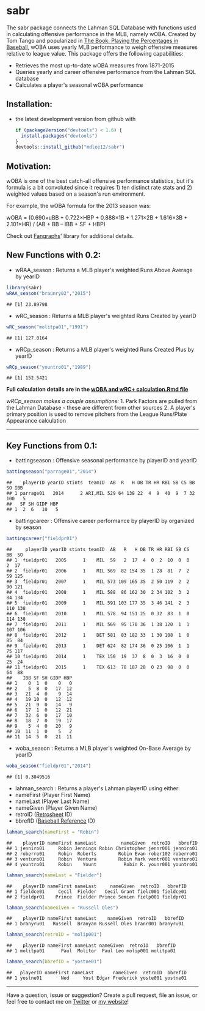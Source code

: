 sabr
====

The sabr package connects the Lahman SQL Database with functions used in calculating offensive performance in the MLB, namely wOBA. Created by Tom Tango and popularized in [The Book: Playing the Percentages in Baseball](http://www.insidethebook.com/woba.shtml), wOBA uses yearly MLB performance to weigh offensive measures relative to league value. This package offers the following capabilities:

-   Retrieves the most up-to-date wOBA measures from 1871-2015
-   Queries yearly and career offensive performance from the Lahman SQL database
-   Calculates a player's seasonal wOBA performance

Installation:
-------------

-   the latest development version from github with

    ``` r
    if (packageVersion("devtools") < 1.6) {
      install.packages("devtools")
    }
    devtools::install_github("mdlee12/sabr")
    ```

Motivation:
-----------

wOBA is one of the best catch-all offensive performance statistics, but it's formula is a bit convoluted since it requires 1) ten distinct rate stats and 2) weighted values based on a season's run environment.

For example, the wOBA formula for the 2013 season was:

wOBA = (0.690×uBB + 0.722×HBP + 0.888×1B + 1.271×2B + 1.616×3B + 2.101×HR) / (AB + BB – IBB + SF + HBP)

Check out [Fangraphs](http://www.fangraphs.com/library/offense/woba/)' library for additional details.

New Functions with 0.2:
-----------------------

-   wRAA\_season : Returns a MLB player's weighted Runs Above Average by yearID

``` r
library(sabr)
wRAA_season("braunry02","2015")
```

    ## [1] 23.89798

-   wRC\_season : Returns a MLB player's weighted Runs Created by yearID

``` r
wRC_season("molitpa01","1991")
```

    ## [1] 127.0164

-   wRCp\_season : Returns a MLB player's weighted Runs Created Plus by yearID

``` r
wRCp_season("yountro01","1989")
```

    ## [1] 152.5421

**Full calculation details are in the [wOBA and wRC+ calculation.Rmd file](https://github.com/mdlee12/sabr/blob/master/vignettes/wOBA%20and%20wRC%2B%20calculation.Rmd)**

*wRCp\_season makes a couple assumptions:* 1. Park Factors are pulled from the Lahman Database - these are different from other sources 2. A player's primary position is used to remove pitchers from the League Runs/Plate Appearance calculation

------------------------------------------------------------------------

Key Functions from 0.1:
-----------------------

-   battingseason : Offensive seasonal performance by playerID and yearID

``` r
battingseason("parrage01","2014")
```

    ##    playerID yearID stints  teamID  AB  R   H DB TR HR RBI SB CS BB  SO IBB
    ## 1 parrage01   2014      2 ARI,MIL 529 64 138 22  4  9  40  9  7 32 100   5
    ##   SF SH GIDP HBP
    ## 1  2  6   10   5

-   battingcareer : Offensive career performance by playerID by organized by season

``` r
battingcareer("fieldpr01")
```

    ##     playerID yearID stints teamID  AB   R   H DB TR HR RBI SB CS  BB  SO
    ## 1  fieldpr01   2005      1    MIL  59   2  17  4  0  2  10  0  0   2  17
    ## 2  fieldpr01   2006      1    MIL 569  82 154 35  1 28  81  7  2  59 125
    ## 3  fieldpr01   2007      1    MIL 573 109 165 35  2 50 119  2  2  90 121
    ## 4  fieldpr01   2008      1    MIL 588  86 162 30  2 34 102  3  2  84 134
    ## 5  fieldpr01   2009      1    MIL 591 103 177 35  3 46 141  2  3 110 138
    ## 6  fieldpr01   2010      1    MIL 578  94 151 25  0 32  83  1  0 114 138
    ## 7  fieldpr01   2011      1    MIL 569  95 170 36  1 38 120  1  1 107 106
    ## 8  fieldpr01   2012      1    DET 581  83 182 33  1 30 108  1  0  85  84
    ## 9  fieldpr01   2013      1    DET 624  82 174 36  0 25 106  1  1  75 117
    ## 10 fieldpr01   2014      1    TEX 150  19  37  8  0  3  16  0  0  25  24
    ## 11 fieldpr01   2015      1    TEX 613  78 187 28  0 23  98  0  0  64  88
    ##    IBB SF SH GIDP HBP
    ## 1    0  1  0    0   0
    ## 2    5  8  0   17  12
    ## 3   21  4  0    9  14
    ## 4   19 10  0   12  12
    ## 5   21  9  0   14   9
    ## 6   17  1  0   12  21
    ## 7   32  6  0   17  10
    ## 8   18  7  0   19  17
    ## 9    5  4  0   20   9
    ## 10  11  1  0    5   2
    ## 11  14  5  0   21  11

-   woba\_season : Returns a MLB player's weighted On-Base Average by yearID

``` r
woba_season("fieldpr01","2014")
```

    ## [1] 0.3049516

-   lahman\_search : Returns a player's Lahman playerID using either:
-   nameFirst (Player First Name)
-   nameLast (Player Last Name)
-   nameGiven (Player Given Name)
-   retroID ([Retrosheet](http://www.retrosheet.org/retroID.htm) ID)
-   bbrefID ([Baseball Reference](http://www.baseball-reference.com/players/) ID)

``` r
lahman_search(nameFirst = "Robin")
```

    ##    playerID nameFirst nameLast         nameGiven  retroID   bbrefID
    ## 1 jenniro01     Robin Jennings Robin Christopher jennr001 jenniro01
    ## 2 roberro01     Robin  Roberts        Robin Evan rober102 roberro01
    ## 3 venturo01     Robin  Ventura        Robin Mark ventr001 venturo01
    ## 4 yountro01     Robin    Yount          Robin R. younr001 yountro01

``` r
lahman_search(nameLast = "Fielder")
```

    ##    playerID nameFirst nameLast     nameGiven  retroID   bbrefID
    ## 1 fieldce01     Cecil  Fielder   Cecil Grant fielc001 fieldce01
    ## 2 fieldpr01    Prince  Fielder Prince Semien fielp001 fieldpr01

``` r
lahman_search(nameGiven = "Russell Oles")
```

    ##    playerID nameFirst nameLast    nameGiven  retroID   bbrefID
    ## 1 branyru01   Russell  Branyan Russell Oles branr001 branyru01

``` r
lahman_search(retroID = "molip001")
```

    ##    playerID nameFirst nameLast nameGiven  retroID   bbrefID
    ## 1 molitpa01      Paul  Molitor  Paul Leo molip001 molitpa01

``` r
lahman_search(bbrefID = "yostne01")
```

    ##   playerID nameFirst nameLast       nameGiven  retroID  bbrefID
    ## 1 yostne01       Ned     Yost Edgar Frederick yoste001 yostne01

------------------------------------------------------------------------

Have a question, issue or suggestion? Create a pull request, file an issue, or feel free to contact me on [Twitter](https://twitter.com/mikeleeco) or [my website](http://mikelee.co/)!
